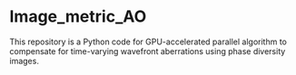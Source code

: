 # Image_metric_AO
This repository is a Python code for GPU-accelerated parallel algorithm to compensate for time-varying wavefront aberrations using phase diversity images.

